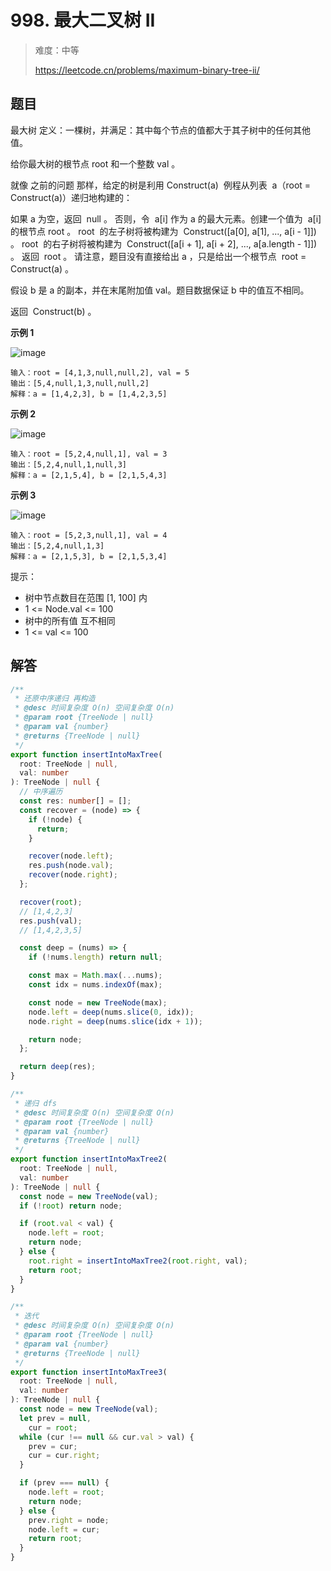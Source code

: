 # 998. 最大二叉树 II

> 难度：中等
>
> https://leetcode.cn/problems/maximum-binary-tree-ii/

## 题目

最大树 定义：一棵树，并满足：其中每个节点的值都大于其子树中的任何其他值。

给你最大树的根节点 root 和一个整数 val 。

就像 之前的问题 那样，给定的树是利用 Construct(a)  例程从列表  a（root = Construct(a)）递归地构建的：

如果 a 为空，返回  null 。
否则，令  a[i] 作为 a 的最大元素。创建一个值为  a[i]  的根节点 root 。
root  的左子树将被构建为  Construct([a[0], a[1], ..., a[i - 1]]) 。
root  的右子树将被构建为  Construct([a[i + 1], a[i + 2], ..., a[a.length - 1]]) 。
返回  root 。
请注意，题目没有直接给出 a ，只是给出一个根节点  root = Construct(a) 。

假设 b 是 a 的副本，并在末尾附加值 val。题目数据保证 b 中的值互不相同。

返回  Construct(b) 。

**示例 1**

![image](https://user-images.githubusercontent.com/25545052/187642550-6122abb9-13e3-418c-882f-110ed05652d2.png)

```
输入：root = [4,1,3,null,null,2], val = 5
输出：[5,4,null,1,3,null,null,2]
解释：a = [1,4,2,3], b = [1,4,2,3,5]
```

**示例 2**

![image](https://user-images.githubusercontent.com/25545052/187642555-ececd561-25c1-4964-9b3a-10b37e72dd65.png)

```
输入：root = [5,2,4,null,1], val = 3
输出：[5,2,4,null,1,null,3]
解释：a = [2,1,5,4], b = [2,1,5,4,3]
```

**示例 3**

![image](https://user-images.githubusercontent.com/25545052/187642560-b4636286-bcef-4dac-8490-674c571a211b.png)

```
输入：root = [5,2,3,null,1], val = 4
输出：[5,2,4,null,1,3]
解释：a = [2,1,5,3], b = [2,1,5,3,4]
```

提示：

- 树中节点数目在范围 [1, 100] 内
- 1 <= Node.val <= 100
- 树中的所有值 互不相同
- 1 <= val <= 100

## 解答

```typescript
/**
 * 还原中序递归 再构造
 * @desc 时间复杂度 O(n) 空间复杂度 O(n)
 * @param root {TreeNode | null}
 * @param val {number}
 * @returns {TreeNode | null}
 */
export function insertIntoMaxTree(
  root: TreeNode | null,
  val: number
): TreeNode | null {
  // 中序遍历
  const res: number[] = [];
  const recover = (node) => {
    if (!node) {
      return;
    }

    recover(node.left);
    res.push(node.val);
    recover(node.right);
  };

  recover(root);
  // [1,4,2,3]
  res.push(val);
  // [1,4,2,3,5]

  const deep = (nums) => {
    if (!nums.length) return null;

    const max = Math.max(...nums);
    const idx = nums.indexOf(max);

    const node = new TreeNode(max);
    node.left = deep(nums.slice(0, idx));
    node.right = deep(nums.slice(idx + 1));

    return node;
  };

  return deep(res);
}

/**
 * 递归 dfs
 * @desc 时间复杂度 O(n) 空间复杂度 O(n)
 * @param root {TreeNode | null}
 * @param val {number}
 * @returns {TreeNode | null}
 */
export function insertIntoMaxTree2(
  root: TreeNode | null,
  val: number
): TreeNode | null {
  const node = new TreeNode(val);
  if (!root) return node;

  if (root.val < val) {
    node.left = root;
    return node;
  } else {
    root.right = insertIntoMaxTree2(root.right, val);
    return root;
  }
}

/**
 * 迭代
 * @desc 时间复杂度 O(n) 空间复杂度 O(n)
 * @param root {TreeNode | null}
 * @param val {number}
 * @returns {TreeNode | null}
 */
export function insertIntoMaxTree3(
  root: TreeNode | null,
  val: number
): TreeNode | null {
  const node = new TreeNode(val);
  let prev = null,
    cur = root;
  while (cur !== null && cur.val > val) {
    prev = cur;
    cur = cur.right;
  }

  if (prev === null) {
    node.left = root;
    return node;
  } else {
    prev.right = node;
    node.left = cur;
    return root;
  }
}
```
